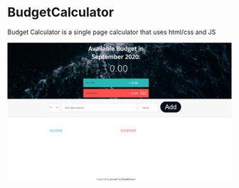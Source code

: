 # BudgetCalculator


Budget Calculator is a single page calculator that uses html/css and JS

![](./screenshot.jpeg?raw=true "BudgetCalculator")